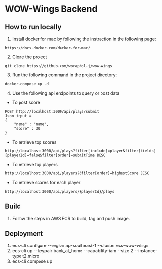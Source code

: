 # WOW-Wings Backend
## How to run locally
1. Install docker for mac by following the instraction in the following page:
```
https://docs.docker.com/docker-for-mac/
```
2. Clone the project
```
git clone https://github.com/woraphol-j/wow-wings
```
3. Run the following command in the project directory:
```
docker-compose up -d
```
4. Use the following api endpoints to query or post data
 - To post score
 ```
 POST http://localhost:3000/api/plays/submit
 Json input =
 {
     "name" : "name",
     "score" : 30
 }
```
 - To retrieve top scores
```
http://localhost:3000/api/plays?filter[include]=player&filter[fields][playerId]=false&filter[order]=submitTime DESC
```
- To retrieve top players
```
http://localhost:3000/api/players?&filter[order]=highestScore DESC
```
 - To retrieve scores for each player
```
http://localhost:3000/api/players/{playerId}/plays
```
## Build
1. Follow the steps in AWS ECR to build, tag and push image.
## Deployment
1. ecs-cli configure --region ap-southeast-1 --cluster ecs-wow-wings
2. ecs-cli up --keypair bank_at_home --capability-iam --size 2 --instance-type t2.micro
3. ecs-cli compose up
